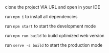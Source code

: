 clone the project VIA URL and open in your IDE

run `npm i` to install all dependencies

run `npm start` to start the development mode

run `npm run build` to build optimized web version

run `serve -s build` to start the production mode
